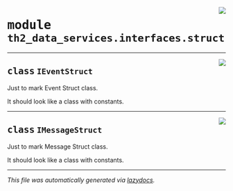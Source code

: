 <!-- markdownlint-disable -->

<a href="../../th2/data_services/interfaces/struct.py#L0"><img align="right" style="float:right;" src="https://img.shields.io/badge/-source-cccccc?style=flat-square"></a>

# <kbd>module</kbd> `th2_data_services.interfaces.struct`






---

<a href="../../th2/data_services/interfaces/struct.py#L17"><img align="right" style="float:right;" src="https://img.shields.io/badge/-source-cccccc?style=flat-square"></a>

## <kbd>class</kbd> `IEventStruct`
Just to mark Event Struct class. 

It should look like a class with constants. 





---

<a href="../../th2/data_services/interfaces/struct.py#L24"><img align="right" style="float:right;" src="https://img.shields.io/badge/-source-cccccc?style=flat-square"></a>

## <kbd>class</kbd> `IMessageStruct`
Just to mark Message Struct class. 

It should look like a class with constants. 







---

_This file was automatically generated via [lazydocs](https://github.com/ml-tooling/lazydocs)._
